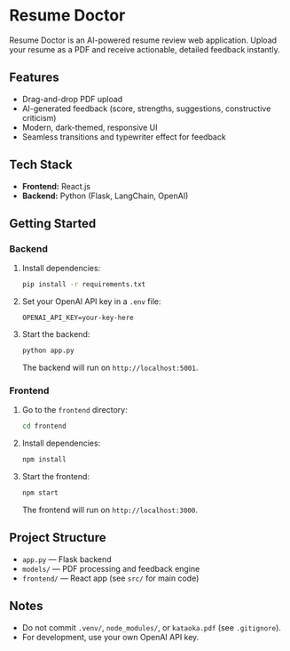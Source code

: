 # Resume Doctor

Resume Doctor is an AI-powered resume review web application. Upload your resume as a PDF and receive actionable, detailed feedback instantly.

## Features
- Drag-and-drop PDF upload
- AI-generated feedback (score, strengths, suggestions, constructive criticism)
- Modern, dark-themed, responsive UI
- Seamless transitions and typewriter effect for feedback

## Tech Stack
- **Frontend:** React.js
- **Backend:** Python (Flask, LangChain, OpenAI)

## Getting Started

### Backend
1. Install dependencies:
   ```bash
   pip install -r requirements.txt
   ```
2. Set your OpenAI API key in a `.env` file:
   ```
   OPENAI_API_KEY=your-key-here
   ```
3. Start the backend:
   ```bash
   python app.py
   ```
   The backend will run on `http://localhost:5001`.

### Frontend
1. Go to the `frontend` directory:
   ```bash
   cd frontend
   ```
2. Install dependencies:
   ```bash
   npm install
   ```
3. Start the frontend:
   ```bash
   npm start
   ```
   The frontend will run on `http://localhost:3000`.

## Project Structure
- `app.py` — Flask backend
- `models/` — PDF processing and feedback engine
- `frontend/` — React app (see `src/` for main code)

## Notes
- Do not commit `.venv/`, `node_modules/`, or `kataoka.pdf` (see `.gitignore`).
- For development, use your own OpenAI API key.

